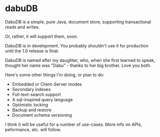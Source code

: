 # dabuDB

DabuDB is a simple, pure Java, document store, supporting transactional reads and writes.

Or, rather, it will support them, soon.

DabuDB is in development. You probably shouldn't use it for production until the 1.0 release is final.

DabuDB is named after my daughter, who, when she first learned to speak, thought her name was "Dabu" - thanks to her big brother. Love you both. 

Here's some other things I'm doing, or plan to do:

* Embedded or Client-Server modes
* Secondary indexes
* Full-text-search support
* A sql-inspired query language
* Optimistic locking
* Backup and restore
* Document schema versioning

I think it will be useful for a number of use-cases. More info on APIs, peformance, etc. will follow.
